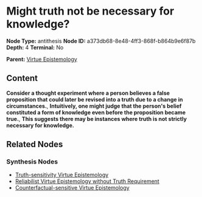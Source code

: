 # Might truth not be necessary for knowledge?

**Node Type:** antithesis
**Node ID:** a373db68-8e48-4ff3-868f-b864b9e6f87b
**Depth:** 4
**Terminal:** No

**Parent:** [Virtue Epistemology](virtue-epistemology-synthesis-8d609c74-8830-44ab-aa42-64bd567c8379.md)

## Content

**Consider a thought experiment where a person believes a false proposition that could later be revised into a truth due to a change in circumstances.**, **Intuitively, one might judge that the person's belief constituted a form of knowledge even before the proposition became true.**, **This suggests there may be instances where truth is not strictly necessary for knowledge.**

## Related Nodes

### Synthesis Nodes

- [Truth-sensitivity Virtue Epistemology](truth-sensitivity-virtue-epistemology-synthesis-671ccca6-c778-4fdd-b3bd-001832723728.md)
- [Reliabilist Virtue Epistemology without Truth Requirement](reliabilist-virtue-epistemology-without-truth-requirement-synthesis-b8d39882-52b9-474f-8c9a-4546d58d8ec1.md)
- [Counterfactual-sensitive Virtue Epistemology](counterfactual-sensitive-virtue-epistemology-synthesis-0c99c87c-d50b-45e3-af5d-c7188ff9359f.md)

